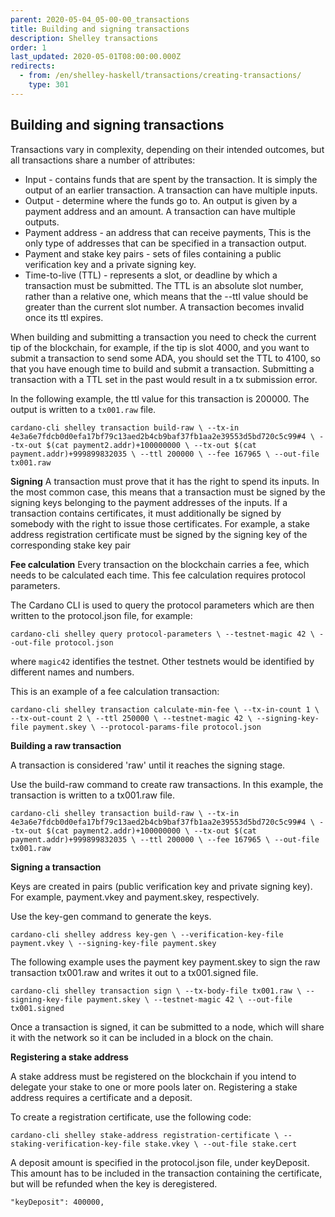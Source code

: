 ```yaml
---
parent: 2020-05-04_05-00-00_transactions
title: Building and signing transactions
description: Shelley transactions
order: 1
last_updated: 2020-05-01T08:00:00.000Z
redirects:
  - from: /en/shelley-haskell/transactions/creating-transactions/
    type: 301
---
```

## Building and signing transactions

Transactions vary in complexity, depending on their intended outcomes, but all transactions share a number of attributes:

* Input - contains funds that are spent by the transaction. It is simply the output of an earlier transaction. A transaction can have multiple inputs.
* Output - determine where the funds go to. An output is given by a payment address and an amount. A transaction can have multiple outputs.
* Payment address - an address that can receive payments, This is the only type of addresses that can be specified in a transaction output.
* Payment and stake key pairs - sets of files containing a public verification key and a private signing key.
* Time-to-live (TTL) - represents a slot, or deadline by which a transaction must be submitted. The TTL is an absolute slot number, rather than a relative one, which means that the --ttl value should be greater than the current slot number. A transaction becomes invalid once its ttl expires.

When building and submitting a transaction you need to check the current tip of the blockchain, for example, if the tip is slot 4000, and you want to submit a transaction to send some ADA, you should set the TTL to 4100, so that you have enough time to build and submit a transaction. Submitting a transaction with a TTL set in the past would result in a tx submission error.

In the following example, the ttl value for this transaction is 200000. The output is written to a `tx001.raw` file.

`cardano-cli shelley transaction build-raw \
     --tx-in 4e3a6e7fdcb0d0efa17bf79c13aed2b4cb9baf37fb1aa2e39553d5bd720c5c99#4 \
     --tx-out $(cat payment2.addr)+100000000 \
     --tx-out $(cat payment.addr)+999899832035 \
     --ttl 200000 \
     --fee 167965 \
     --out-file tx001.raw`

**Signing**
A transaction must prove that it has the right to spend its inputs. In the most common case, this means that a transaction must be signed by the signing keys belonging to the payment addresses of the inputs. If a transaction contains certificates, it must additionally be signed by somebody with the right to issue those certificates. For example, a stake address registration certificate must be signed by the signing key of the corresponding stake key pair

**Fee calculation**
Every transaction on the blockchain carries a fee, which needs to be calculated each time. This fee calculation requires protocol parameters.

The Cardano CLI is used to query the protocol parameters which are then written to the protocol.json file, for example:

`cardano-cli shelley query protocol-parameters \
     --testnet-magic 42 \
     --out-file protocol.json`

where `magic42` identifies the testnet. Other testnets would be identified by different names and numbers.

This is an example of a fee calculation transaction:

 `cardano-cli shelley transaction calculate-min-fee \
     --tx-in-count 1 \
     --tx-out-count 2 \
     --ttl 250000 \
     --testnet-magic 42 \
     --signing-key-file payment.skey \
     --protocol-params-file protocol.json`

**Building a raw transaction**

A transaction is considered 'raw' until it reaches the signing stage.

Use the build-raw command to create raw transactions. In this example, the transaction is written to a tx001.raw file.

 `cardano-cli shelley transaction build-raw \
     --tx-in 4e3a6e7fdcb0d0efa17bf79c13aed2b4cb9baf37fb1aa2e39553d5bd720c5c99#4 \
     --tx-out $(cat payment2.addr)+100000000 \
     --tx-out $(cat payment.addr)+999899832035 \
     --ttl 200000 \
     --fee 167965 \
     --out-file tx001.raw`

**Signing a transaction**

Keys are created in pairs (public verification key and private signing key). For example, payment.vkey and payment.skey, respectively.

Use the key-gen command to generate the keys.

 `cardano-cli shelley address key-gen \
     --verification-key-file payment.vkey \
     --signing-key-file payment.skey`

The following example uses the payment key payment.skey to sign the raw transaction tx001.raw and writes it out to a tx001.signed file.

`cardano-cli shelley transaction sign \
     --tx-body-file tx001.raw \
     --signing-key-file payment.skey \
     --testnet-magic 42 \
     --out-file tx001.signed`

Once a transaction is signed, it can be submitted to a node, which will share it with the network so it can be included in a block on the chain.

**Registering a stake address**

A stake address must be registered on the blockchain if you intend to delegate your stake to one or more pools later on. Registering a stake address requires a certificate and a deposit.

To create a registration certificate, use the following code:

`cardano-cli shelley stake-address registration-certificate \
     --staking-verification-key-file stake.vkey \
     --out-file stake.cert`

A deposit amount is specified in the protocol.json file, under keyDeposit. This amount has to be included in the transaction containing the certificate, but will be refunded when the key is deregistered.

`"keyDeposit": 400000,`
